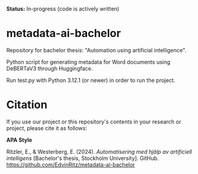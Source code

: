 **Status:** In-progress (code is actively written)

# metadata-ai-bachelor
Repository for bachelor thesis: "Automation using artificial intelligence".

Python script for generating metadata for Word documents using DeBERTaV3 through Huggingface.

Run test.py with Python 3.12.1 (or newer) in order to run the project.

# Citation
If you use our project or this repository's contents in your research or project, please cite it as follows:

**APA Style**

Ritzler, E., & Westerberg, E. (2024). *Automatisering med hjälp av artificiell intelligens* [Bachelor's thesis, Stockholm University]. GitHub. https://github.com/EdvinRitz/metadata-ai-bachelor
